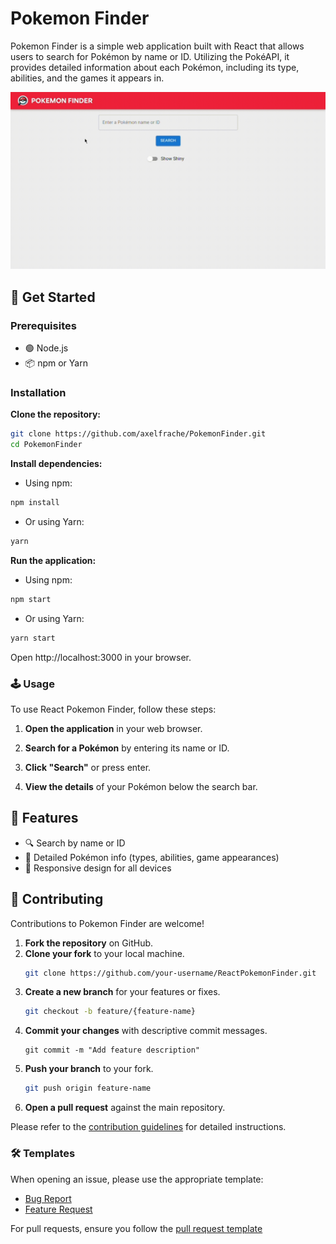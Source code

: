 # Pokemon Finder

Pokemon Finder is a simple web application built with React that allows users to search for Pokémon by name or ID. Utilizing the PokéAPI, it provides detailed information about each Pokémon, including its type, abilities, and the games it appears in.

<p>
  <a href="./src/assets/images/pokemonFinderDemo.gif" target="_blank" rel="noreferrer">
    <img src="./src/assets/images/pokemonFinderDemo.gif" alt="Pokemon Finder Demo" width="600">
  </a>
</p>


## 🚀 Get Started

### Prerequisites

- 🟢 Node.js
- 📦 npm or Yarn

### Installation

**Clone the repository:**
```bash
git clone https://github.com/axelfrache/PokemonFinder.git
cd PokemonFinder
```

**Install dependencies:**
- Using npm:
```bash
npm install
```
- Or using Yarn:
```bash
yarn
```

**Run the application:**
- Using npm:
```bash
npm start
```
- Or using Yarn:
```bash
yarn start
```
Open http://localhost:3000 in your browser.

### 🕹️ Usage

To use React Pokemon Finder, follow these steps:

1. **Open the application** in your web browser.
2. **Search for a Pokémon** by entering its name or ID.
3. **Click "Search"** or press enter.

4. **View the details** of your Pokémon below the search bar.

## 🌟 Features

- 🔍 Search by name or ID
- 📖 Detailed Pokémon info (types, abilities, game appearances)
- 📱 Responsive design for all devices

## 🤝 Contributing
Contributions to Pokemon Finder are welcome!

1. **Fork the repository** on GitHub.
2. **Clone your fork** to your local machine.
   ```sh
   git clone https://github.com/your-username/ReactPokemonFinder.git
   ```
3. **Create a new branch** for your features or fixes.
   ```sh
   git checkout -b feature/{feature-name}
    ```
4. **Commit your changes** with descriptive commit messages.
    ```shell
    git commit -m "Add feature description"
    ``` 
5. **Push your branch** to your fork.
   ```sh
   git push origin feature-name
    ```
6. **Open a pull request** against the main repository.

Please refer to the [contribution guidelines](./CONTRIBUTING.md) for detailed instructions.

### 🛠️ Templates

When opening an issue, please use the appropriate template:

- [Bug Report](.github/ISSUE_TEMPLATE/bug_report.md)
- [Feature Request](.github/ISSUE_TEMPLATE/feature_request.md)

For pull requests, ensure you follow the [pull request template](.github/PULL_REQUEST_TEMPLATE.md)